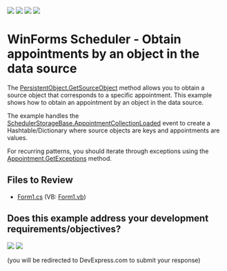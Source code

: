 <!-- default badges list -->
![](https://img.shields.io/endpoint?url=https://codecentral.devexpress.com/api/v1/VersionRange/128635662/24.2.1%2B)
[![](https://img.shields.io/badge/Open_in_DevExpress_Support_Center-FF7200?style=flat-square&logo=DevExpress&logoColor=white)](https://supportcenter.devexpress.com/ticket/details/E3143)
[![](https://img.shields.io/badge/📖_How_to_use_DevExpress_Examples-e9f6fc?style=flat-square)](https://docs.devexpress.com/GeneralInformation/403183)
[![](https://img.shields.io/badge/💬_Leave_Feedback-feecdd?style=flat-square)](#does-this-example-address-your-development-requirementsobjectives)
<!-- default badges end -->

# WinForms Scheduler - Obtain appointments by an object in the data source

The [PersistentObject.GetSourceObject](https://docs.devexpress.com/CoreLibraries/DevExpress.XtraScheduler.PersistentObject.GetSourceObject(DevExpress.XtraScheduler.ISchedulerStorageBase)) method allows you to obtain a source object that corresponds to a specific appointment. This example shows how to obtain an appointment by an object in the data source.

The example handles the [SchedulerStorageBase.AppointmentCollectionLoaded](https://docs.devexpress.com/CoreLibraries/DevExpress.XtraScheduler.SchedulerStorageBase.AppointmentCollectionLoaded) event to create a Hashtable/Dictionary where source objects are keys and appointments are values.

For recurring patterns, you should iterate through exceptions using the [Appointment.GetExceptions]() method.


## Files to Review

* [Form1.cs](./CS/Form1.cs) (VB: [Form1.vb](./VB/Form1.vb))
<!-- feedback -->
## Does this example address your development requirements/objectives?

[<img src="https://www.devexpress.com/support/examples/i/yes-button.svg"/>](https://www.devexpress.com/support/examples/survey.xml?utm_source=github&utm_campaign=winforms-scheduler-get-appointment-by-source-object&~~~was_helpful=yes) [<img src="https://www.devexpress.com/support/examples/i/no-button.svg"/>](https://www.devexpress.com/support/examples/survey.xml?utm_source=github&utm_campaign=winforms-scheduler-get-appointment-by-source-object&~~~was_helpful=no)

(you will be redirected to DevExpress.com to submit your response)
<!-- feedback end -->
